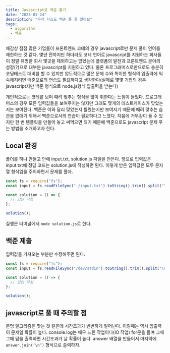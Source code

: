 ```yaml
---
title: Javascript로 백준 풀기
date: "2023-01-24"
description: "우리 자스도 백준 풀 줄 알아요"
tags:
  - algorithm
  - 백준
---
```


체감상 점점 많은 기업들이 프론트엔드 코테의 경우 javascript로만 문제 풀이 언어를 제한하는 것 같다. 몇년 전까지만 하더라도 코테 언어로 javascript를 지원하는 회사들이 정말 유명한 회사 몇곳을 제외하고는 없었는데 플랫폼의 발전과 프론트엔드 분야의 성장(?)으로 대부분 javascript를 지원하고 있다. 물론 프로그래머스로만으로도 충분히 코딩테스트 대비를 할 수 있지만 압도적으로 많은 문제 수와 특이한 형식의 입출력에 익숙해지려면 백준으로의 연습도 필요하다고 생각한다(실제로 몇몇 기업의 경우 javascript지만 백준 형식으로 node.js형식 압출력을 받는다)

개인적으로는 코테를 보며 때려 맞추는 형식을 많이 취한다는 느낌이 들었다. 프로그래머스의 경우 모든 입력값들을 보여주지는 않지만 그래도 몇개의 테스트케이스가 맞았는지는 보여진다. 백준은 이와 달리 맞았는지 틀렸는지만 보여지기 때문에 때려 맞추는 습관을 없애기 위해서 백준으로서의 연습이 필요하다고 느꼈다.
처음에 거부감이 들 수 있지만 한 번 템플릿을 만들어 놓고 써먹으면 되기 때문에 백준으로도 javascript 문제 푸는 방법을 소개하고자 한다.

## Local 환경

폴더를 하나 만들고 안에 input.txt, solution.js 파일을 만든다. 앞으로 입력값은 input.txt에 정답 코드는 solution.js에 작성하면 된다. 이렇게 받은 입력값은 모두 문자열 형식임을 주의하면서 문제를 풀자.

```js
const fs = require("fs");
const input = fs.readFileSync("./input.txt").toString().trim().split("\n");

const solution = () => {
  // 답안 작성
};

solution();
```

실행은 터미널에서 `node solution.js`로 한다.

## 백준 제출

입력값을 가져오는 부분만 수정해주면 된다.

```js
const fs = require("fs");
const input = fs.readFileSync("/dev/stdin").toString().trim().split("\n"); // 입력 부분 수정

const solution = () => {
  // 답안 작성
};

solution();
```

## javascript로 풀 때 주의할 점

분명 알고리즘은 맞는 것 같은데 시간초과가 빈번하게 일어난다. 이럴때는 역시 입출력이 문제일 확률이 높다. console.log는 매우 느린 작업이다(IO 작업) for문을 돌며 그때 그때 답을 출력하면 시간초과가 날 확률이 높다. answer 배열을 만들어서 마지막에 `answer.join(‘\n’)` 형식으로 출력하자.
